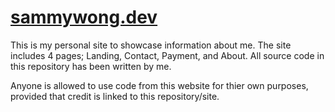 # [sammywong.dev](http://sammywong.dev)
This is my personal site to showcase information about me. The site includes 4 pages; Landing, Contact, Payment, and About. 
All source code in this repository has been written by me.

Anyone is allowed to use code from this website for thier own purposes, provided that credit is linked to this repository/site. 
